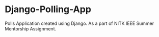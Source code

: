 # Django-Polling-App

Polls Application created using Django.
As a part of NITK IEEE Summer Mentorship Assignment.
